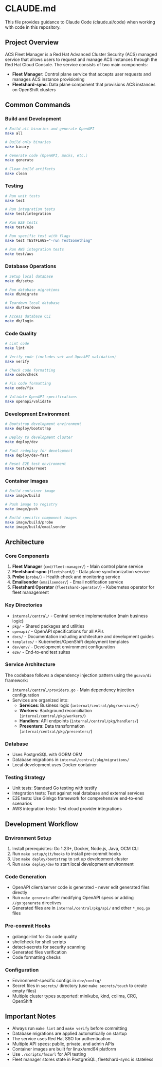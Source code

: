# CLAUDE.md

This file provides guidance to Claude Code (claude.ai/code) when working with code in this repository.

## Project Overview

ACS Fleet Manager is a Red Hat Advanced Cluster Security (ACS) managed service that allows users to request and manage ACS instances through the Red Hat Cloud Console. The service consists of two main components:

- **Fleet Manager**: Control plane service that accepts user requests and manages ACS instance provisioning
- **Fleetshard-sync**: Data plane component that provisions ACS instances on OpenShift clusters

## Common Commands

### Build and Development
```bash
# Build all binaries and generate OpenAPI
make all

# Build only binaries
make binary

# Generate code (OpenAPI, mocks, etc.)
make generate

# Clean build artifacts
make clean
```

### Testing
```bash
# Run unit tests
make test

# Run integration tests
make test/integration

# Run E2E tests
make test/e2e

# Run specific test with flags
make test TESTFLAGS="-run TestSomething"

# Run AWS integration tests
make test/aws
```

### Database Operations
```bash
# Setup local database
make db/setup

# Run database migrations
make db/migrate

# Teardown local database
make db/teardown

# Access database CLI
make db/login
```

### Code Quality
```bash
# Lint code
make lint

# Verify code (includes vet and OpenAPI validation)
make verify

# Check code formatting
make code/check

# Fix code formatting
make code/fix

# Validate OpenAPI specifications
make openapi/validate
```

### Development Environment
```bash
# Bootstrap development environment
make deploy/bootstrap

# Deploy to development cluster
make deploy/dev

# Fast redeploy for development
make deploy/dev-fast

# Reset E2E test environment
make test/e2e/reset
```

### Container Images
```bash
# Build container image
make image/build

# Push image to registry
make image/push

# Build specific component images
make image/build/probe
make image/build/emailsender
```

## Architecture

### Core Components

1. **Fleet Manager** (`cmd/fleet-manager/`) - Main control plane service
2. **Fleetshard-sync** (`fleetshard/`) - Data plane synchronization service
3. **Probe** (`probe/`) - Health check and monitoring service
4. **Emailsender** (`emailsender/`) - Email notification service
5. **Fleetshard Operator** (`fleetshard-operator/`) - Kubernetes operator for fleet management

### Key Directories

- `internal/central/` - Central service implementation (main business logic)
- `pkg/` - Shared packages and utilities
- `openapi/` - OpenAPI specifications for all APIs
- `docs/` - Documentation including architecture and development guides
- `templates/` - Kubernetes/OpenShift deployment templates
- `dev/env/` - Development environment configuration
- `e2e/` - End-to-end test suites

### Service Architecture

The codebase follows a dependency injection pattern using the `goava/di` framework:

- `internal/central/providers.go` - Main dependency injection configuration
- Services are organized into:
  - **Services**: Business logic (`internal/central/pkg/services/`)
  - **Workers**: Background reconciliation (`internal/central/pkg/workers/`)
  - **Handlers**: API endpoints (`internal/central/pkg/handlers/`)
  - **Presenters**: Data transformation (`internal/central/pkg/presenters/`)

### Database

- Uses PostgreSQL with GORM ORM
- Database migrations in `internal/central/pkg/migrations/`
- Local development uses Docker container

### Testing Strategy

- Unit tests: Standard Go testing with testify
- Integration tests: Test against real database and external services
- E2E tests: Use Ginkgo framework for comprehensive end-to-end scenarios
- AWS integration tests: Test cloud provider integrations

## Development Workflow

### Environment Setup
1. Install prerequisites: Go 1.23+, Docker, Node.js, Java, OCM CLI
2. Run `make setup/git/hooks` to install pre-commit hooks
3. Use `make deploy/bootstrap` to set up development cluster
4. Run `make deploy/dev` to start local development environment

### Code Generation
- OpenAPI client/server code is generated - never edit generated files directly
- Run `make generate` after modifying OpenAPI specs or adding `//go:generate` directives
- Generated files are in `internal/central/pkg/api/` and other `*_moq.go` files

### Pre-commit Hooks
- golangci-lint for Go code quality
- shellcheck for shell scripts
- detect-secrets for security scanning
- Generated files verification
- Code formatting checks

### Configuration
- Environment-specific configs in `dev/config/`
- Secret files in `secrets/` directory (use `make secrets/touch` to create empty files)
- Multiple cluster types supported: minikube, kind, colima, CRC, OpenShift

## Important Notes

- Always run `make lint` and `make verify` before committing
- Database migrations are applied automatically on startup
- The service uses Red Hat SSO for authentication
- Multiple API specs: public, private, and admin APIs
- Container images are built for linux/amd64 platform
- Use `./scripts/fmcurl` for API testing
- Fleet manager stores state in PostgreSQL, fleetshard-sync is stateless